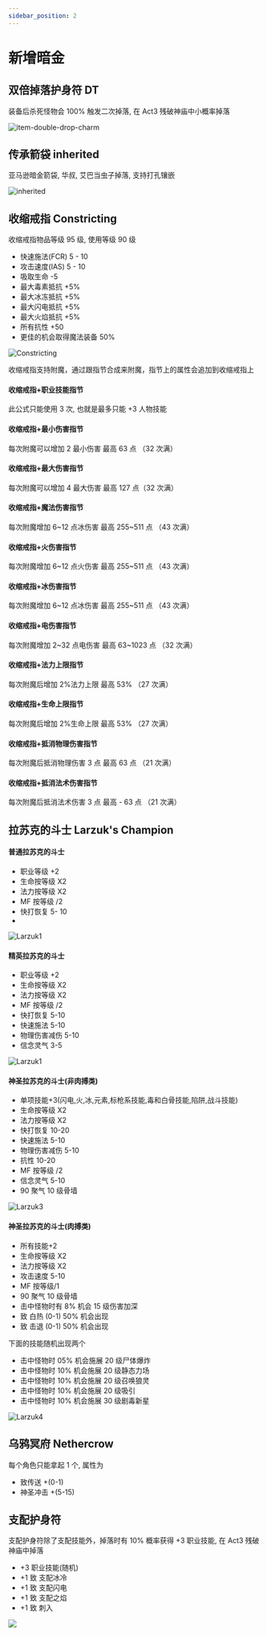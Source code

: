 ```yaml
---
sidebar_position: 2
---
```


# 新增暗金

## 双倍掉落护身符 DT

装备后杀死怪物会 100% 触发二次掉落, 在 Act3 残破神庙中小概率掉落

![item-double-drop-charm](/assets/item-double-drop-charm.png)

## 传承箭袋 inherited

亚马逊暗金箭袋, 华叔, 艾巴当虫子掉落, 支持打孔镶嵌

![inherited](/assets/item-inherited.png)

## 收缩戒指 Constricting

收缩戒指物品等级 95 级, 使用等级 90 级

- 快速施法(FCR) 5 - 10
- 攻击速度(IAS) 5 - 10
- 吸取生命 -5
- 最大毒素抵抗 +5%
- 最大冰冻抵抗 +5%
- 最大闪电抵抗 +5%
- 最大火焰抵抗 +5%
- 所有抗性 +50
- 更佳的机会取得魔法装备 50%

![Constricting](/assets/item-Constricting.png)

收缩戒指支持附魔，通过跟指节合成来附魔，指节上的属性会追加到收缩戒指上

#### 收缩戒指+职业技能指节

此公式只能使用 3 次, 也就是最多只能 +3 人物技能

#### 收缩戒指+最小伤害指节

每次附魔可以增加 2 最小伤害 最高 63 点 （32 次满）

#### 收缩戒指+最大伤害指节

每次附魔可以增加 4 最大伤害 最高 127 点（32 次满）

#### 收缩戒指+魔法伤害指节

每次附魔增加 6~12 点冰伤害 最高 255~511 点 （43 次满）

#### 收缩戒指+火伤害指节

每次附魔增加 6~12 点火伤害 最高 255~511 点 （43 次满）

#### 收缩戒指+冰伤害指节

每次附魔增加 6~12 点冰伤害 最高 255~511 点 （43 次满）

#### 收缩戒指+电伤害指节

每次附魔增加 2~32 点电伤害 最高 63~1023 点 （32 次满）

#### 收缩戒指+法力上限指节

每次附魔后增加 2%法力上限 最高 53% （27 次满）

#### 收缩戒指+生命上限指节

每次附魔后增加 2%生命上限 最高 53% （27 次满）

#### 收缩戒指+抵消物理伤害指节

每次附魔后抵消物理伤害 3 点 最高 63 点 （21 次满）

#### 收缩戒指+抵消法术伤害指节

每次附魔后抵消法术伤害 3 点 最高 - 63 点 （21 次满）

## 拉苏克的斗士 Larzuk's Champion

#### 普通拉苏克的斗士

- 职业等级 +2
- 生命按等级 X2
- 法力按等级 X2
- MF 按等级 /2
- 快打恢复 5- 10
-

![Larzuk1](/assets/item-Larzuk's-Champion1.png)

#### 精英拉苏克的斗士

- 职业等级 +2
- 生命按等级 X2
- 法力按等级 X2
- MF 按等级 /2
- 快打恢复 5-10
- 快速施法 5-10
- 物理伤害减伤 5-10
- 信念灵气 3-5

![Larzuk1](/assets/item-Larzuk's-Champion2.png)

#### 神圣拉苏克的斗士(非肉搏类)

- 单项技能+3(闪电,火,冰,元素,标枪系技能,毒和白骨技能,陷阱,战斗技能)
- 生命按等级 X2
- 法力按等级 X2
- 快打恢复 10-20
- 快速施法 5-10
- 物理伤害减伤 5-10
- 抗性 10-20
- MF 按等级 /2
- 信念灵气 5-10
- 90 聚气 10 级骨墙

![Larzuk3](/assets/item-Larzuk's-Champion3.png)

#### 神圣拉苏克的斗士(肉搏类)

- 所有技能+2
- 生命按等级 X2
- 法力按等级 X2
- 攻击速度 5-10
- MF 按等级/1
- 90 聚气 10 级骨墙
- 击中怪物时有 8% 机会 15 级伤害加深
- 致 白热 (0-1) 50% 机会出现
- 致 击退 (0-1) 50% 机会出现

下面的技能随机出现两个

- 击中怪物时 05% 机会施展 20 级尸体爆炸
- 击中怪物时 10% 机会施展 20 级静态力场
- 击中怪物时 10% 机会施展 20 级召唤狼灵
- 击中怪物时 10% 机会施展 20 级吸引
- 击中怪物时 10% 机会施展 30 级剧毒新星

![Larzuk4](/assets/item-Larzuk's-Champion4.png)

## 乌鸦冥府 Nethercrow

每个角色只能拿起 1 个, 属性为

- 致传送 +(0-1)
- 神圣冲击 +(5-15)

## 支配护身符

支配护身符除了支配技能外，掉落时有 10% 概率获得 +3 职业技能, 在 Act3 残破神庙中掉落

- +3 职业技能(随机)
- +1 致 支配冰冷
- +1 致 支配闪电
- +1 致 支配之焰
- +1 致 刺入

![](/assets/item-zhipei4.png)

